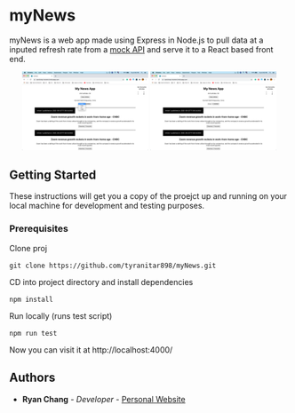 # myNews

myNews is a web app made using Express in Node.js to pull data at a inputed refresh rate from a [mock API](http://www.mocky.io/v2/5ed92b8d31000090b6c4ebd1) and serve it to a React based front end.

<div align="center">
    <img src="images/1.png" alt="" width="45%"/>
    <img src="images/0.png" alt="" width="45%"/>
</div>

## Getting Started

These instructions will get you a copy of the proejct up and running on your local machine for development and testing purposes.

### Prerequisites

Clone proj

```
git clone https://github.com/tyranitar898/myNews.git
```

CD into project directory and install dependencies

```
npm install
```

Run locally (runs test script)

```
npm run test
```

Now you can visit it at http://localhost:4000/

## Authors

- **Ryan Chang** - _Developer_ - [Personal Website](https://tyranitar898.github.io/UofT/)
